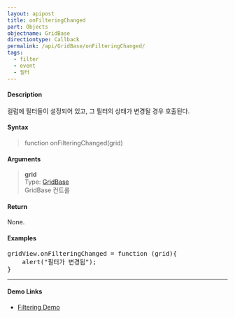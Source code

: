 ```yaml
---
layout: apipost
title: onFilteringChanged
part: Objects
objectname: GridBase
directiontype: Callback
permalink: /api/GridBase/onFilteringChanged/
tags:
  - filter
  - event
  - 필터
---
```



#### Description

 컬럼에 필터들이 설정되어 있고, 그 필터의 상태가 변경될 경우 호출된다.  

#### Syntax

> function onFilteringChanged(grid)  

#### Arguments

> **grid**  
> Type: [GridBase](/api/GridBase/)  
> GridBase 컨트롤  

#### Return

None.

#### Examples 

<pre class="prettyprint">
gridView.onFilteringChanged = function (grid){
    alert("필터가 변경됨");
}
</pre>

---

#### Demo Links

* [Filtering Demo](http://demo.realgrid.com/Columns/ColumnFiltering/)

